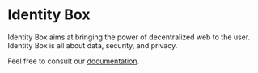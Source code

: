 # Identity Box

Identity Box aims at bringing the power of decentralized web to the user. Identity Box is all about data, security, and privacy.

Feel free to consult our [documentation](https://idbox.online/identity-box).
